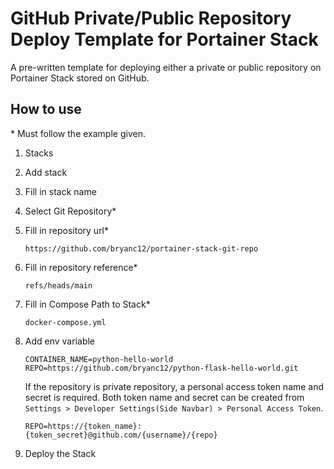 # GitHub Private/Public Repository Deploy Template for Portainer Stack
A pre-written template for deploying either a private or public repository on Portainer Stack stored on GitHub.

## How to use
\* Must follow the example given.

1. Stacks
2. Add stack
3. Fill in stack name
4. Select Git Repository*
5. Fill in repository url*  
   ```
   https://github.com/bryanc12/portainer-stack-git-repo
   ```
6. Fill in repository reference*  
   ```
   refs/heads/main
   ```
7. Fill in Compose Path to Stack*  
   ```
   docker-compose.yml
   ```
8. Add env variable  
   ```
   CONTAINER_NAME=python-hello-world
   REPO=https://github.com/bryanc12/python-flask-hello-world.git
   ```
   If the repository is private repository, a personal access token name and secret is required. Both token name and secret can be created from ```Settings > Developer Settings(Side Navbar) > Personal Access Token```.
   ```
   REPO=https://{token_name}:{token_secret}@github.com/{username}/{repo}
   ```

9. Deploy the Stack